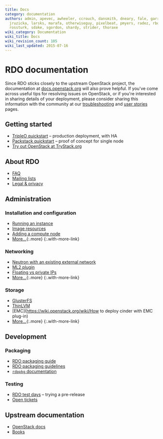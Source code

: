 ```yaml
---
title: Docs
category: documentation
authors: admin, apevec, awheeler, ccrouch, dansmith, dneary, fale, garrett, jlibosva,
  jruzicka, larsks, marafa, otherwiseguy, pixelbeat, pmyers, radez, rbowen, rkukura,
  rossturk, sdake, sgordon, shardy, strider, thoraxe
wiki_category: Documentation
wiki_title: Docs
wiki_revision_count: 105
wiki_last_updated: 2015-07-16
---
```


# RDO documentation

Since RDO sticks closely to the upstream OpenStack project, the documentation at [docs.openstack.org](http://docs.openstack.org) will also prove helpful. If you've come across useful tips for resolving issues on OpenStack, or if you're interested in sharing details of your deployment, please consider sharing this information with the community at our [troubleshooting](/troubleshooting/) and [user stories](/user-stories/) pages.

<div class="splits">
<div class="split-third with-more">

## Getting started

* [TripleO quickstart](/tripleo) &ndash; production deployment, with HA
* [Packstack quickstart](/install/quickstart) &ndash; proof of concept for single node
* [Try out OpenStack at TryStack.org](http://trystack.org/)

</div>
<div class="split-third">

## About RDO

* [FAQ](/rdo/faq/)
* [Mailing lists](/community/mailing-lists/)
* [Legal & privacy](Legal)

</div>
</div>

## Administration

<div class="splits">
<div class="split-third with-more">

### Installation and configuration

* [Running an instance](/install/running-an-instance/)
* [Image resources](/resources/image-resources/)
* [Adding a compute node](/install/adding-a-compute-node/)
* [More&hellip;](Install){:.more}
{:.with-more-link}

</div>
<div class="split-third with-more">

### Networking

* [Neutron with an existing external network](/networking/neutron-with-existing-external-network/)
* [ML2 plugin](/networking/ml2-plugin/)
* [Floating vs private IPs](/networking/difference-between-floating-ip-and-private-ip/)
* [More&hellip;](Docs/Networking){:.more}
{:.with-more-link}

</div>
<div class="split-third">

### Storage

* [GlusterFS](/storage/Cinder/using-glusterfs-for-cinder-with-rdo)
* [ThinLVM](/storage/Cinder/using-thinlvm-for-cinder-with-rdo)
* [EMC](https://wiki.openstack.org/wiki/How to deploy cinder with EMC plug-in)
* [More&hellip;](Docs/Storage){:.more}
{:.with-more-link}

</div>
</div>

## Development

<div class="splits">
<div class="split-third with-more">

### Packaging

* [RDO packaging guide](/documentation/rdo-packaging)
* [RDO packaging guidelines](/documentation/rdo-packaging-guidelines)
* [`rdopkg` documentation](https://github.com/openstack-packages/rdopkg)

</div>
<div class="split-third">

### Testing

* [RDO test days](/testday) &ndash; trying a pre-release
* [Open
  tickets](https://bugzilla.redhat.com/buglist.cgi?product=RDO&query_format=advanced&bug_status=NEW&bug_status=ASSIGNED)

</div>
</div>

## Upstream documentation

* [OpenStack docs](http://docs.openstack.org/)
* [Books](/documentation/books)
